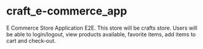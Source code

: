 # craft_e-commerce_app
E Commerce Store Application E2E. This store will be crafts store. Users will be able to login/logout, view products available, favorite items, add items to cart and check-out.
